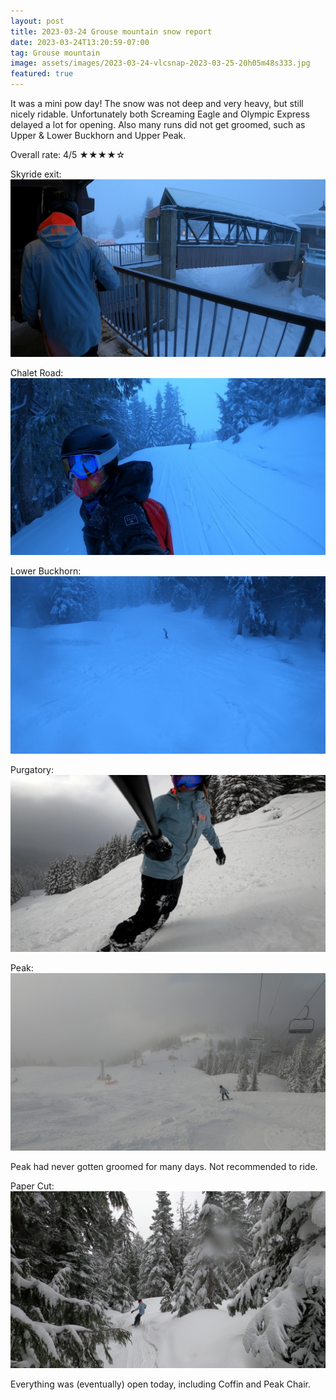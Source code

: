 ```yaml
---
layout: post
title: 2023-03-24 Grouse mountain snow report
date: 2023-03-24T13:20:59-07:00
tag: Grouse mountain
image: assets/images/2023-03-24-vlcsnap-2023-03-25-20h05m48s333.jpg
featured: true
---
```

It was a mini pow day! The snow was not deep and very heavy, but still nicely ridable. Unfortunately both Screaming Eagle and Olympic Express delayed a lot for opening. Also many runs did not get groomed, such as Upper & Lower Buckhorn and Upper Peak.

Overall rate: 4/5 ★★★★☆

Skyride exit:
![](/assets/images/2023-03-24-vlcsnap-2023-03-25-20h05m48s333.jpg)

Chalet Road:
![](/assets/images/2023-03-24-vlcsnap-2023-03-25-20h06m15s004.jpg)

Lower Buckhorn:
![](/assets/images/2023-03-24-vlcsnap-2023-03-25-20h06m39s705.jpg)

Purgatory:
![](/assets/images/2023-03-24-vlcsnap-2023-03-25-20h07m55s369.jpg)

Peak:
![](/assets/images/2023-03-24-vlcsnap-2023-03-25-20h08m17s393.jpg)

Peak had never gotten groomed for many days. Not recommended to ride.

Paper Cut:
![](/assets/images/2023-03-24-vlcsnap-2023-03-25-20h31m46s670.jpg)

Everything was (eventually) open today, including Coffin and Peak Chair.
